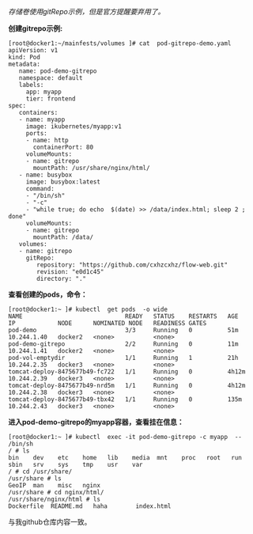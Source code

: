 *存储卷使用gitRepo示例，但是官方提醒要弃用了。*

**创建gitrepo示例:**

    [root@docker1:~/mainfests/volumes ]# cat  pod-gitrepo-demo.yaml
    apiVersion: v1
    kind: Pod
    metadata:
       name: pod-demo-gitrepo
       namespace: default
       labels:
         app: myapp
         tier: frontend
    spec:
       containers:
       - name: myapp
         image: ikubernetes/myapp:v1
         ports:
         - name: http
           containerPort: 80
         volumeMounts:
         - name: gitrepo 
           mountPath: /usr/share/nginx/html/
       - name: busybox
         image: busybox:latest
         command:
         - "/bin/sh"
         - "-c"
         - "while true; do echo  $(date) >> /data/index.html; sleep 2 ; done"
         volumeMounts:
         - name: gitrepo
           mountPath: /data/
       volumes:
       - name: gitrepo
         gitRepo:
            repository: "https://github.com/cxhzcxhz/flow-web.git"
            revision: "e0d1c45"
            directory: "."

**查看创建的pods，命令：**

    [root@docker1:~ ]# kubectl  get pods  -o wide
    NAME                             READY   STATUS    RESTARTS   AGE     IP            NODE      NOMINATED NODE   READINESS GATES
    pod-demo                         3/3     Running   0          51m     10.244.1.40   docker2   <none>           <none>
    pod-demo-gitrepo                 2/2     Running   0          11m     10.244.1.41   docker2   <none>           <none>
    pod-vol-emptydir                 1/1     Running   1          21h     10.244.2.35   docker3   <none>           <none>
    tomcat-deploy-8475677b49-fc722   1/1     Running   0          4h12m   10.244.2.39   docker3   <none>           <none>
    tomcat-deploy-8475677b49-nrd5m   1/1     Running   0          4h12m   10.244.2.38   docker3   <none>           <none>
    tomcat-deploy-8475677b49-tbx42   1/1     Running   0          135m    10.244.2.43   docker3   <none>           <none>

**进入pod-demo-gitrepo的myapp容器，查看挂在信息：**

    [root@docker1:~ ]# kubectl  exec -it pod-demo-gitrepo -c myapp  --  /bin/sh
    / # ls
    bin    dev    etc    home   lib    media  mnt    proc   root   run    sbin   srv    sys    tmp    usr    var
    / # cd /usr/share/
    /usr/share # ls
    GeoIP  man    misc   nginx
    /usr/share # cd nginx/html/
    /usr/share/nginx/html # ls
    Dockerfile  README.md   haha        index.html
    
    
  与我github仓库内容一致。

